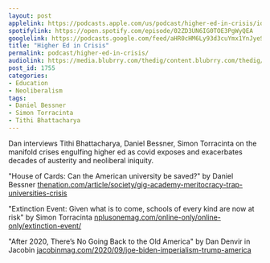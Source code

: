 ```yaml
---
layout: post
applelink: https://podcasts.apple.com/us/podcast/higher-ed-in-crisis/id1043245989?i=1000491036633
spotifylink: https://open.spotify.com/episode/02ZD3UN6IG0TOE3PgWyQEA
googlelink: https://podcasts.google.com/feed/aHR0cHM6Ly93d3cuYmx1YnJyeS5jb20vZmVlZHMvdGhlZGlnLnhtbA/episode/aHR0cHM6Ly93d3cudGhlZGlncmFkaW8uY29tLz9wPTE3NTU?sa=X&ved=0CAUQkfYCahcKEwi44f7r1b-AAxUAAAAAHQAAAAAQNg
title: "Higher Ed in Crisis"
permalink: podcast/higher-ed-in-crisis/
audiolink: https://media.blubrry.com/thedig/content.blubrry.com/thedig/The_Dig-EP_271-HigherEd.mp3
post_id: 1755
categories: 
- Education
- Neoliberalism
tags: 
- Daniel Bessner
- Simon Torracinta
- Tithi Bhattacharya
---
```


Dan interviews Tithi Bhattacharya, Daniel Bessner, Simon Torracinta on the manifold crises engulfing higher ed as covid exposes and exacerbates decades of austerity and neoliberal iniquity.

"House of Cards: Can the American university be saved?" by Daniel Bessner 
[thenation.com/article/society/gig-academy-meritocracy-trap-universities-crisis](https://thenation.com/article/society/gig-academy-meritocracy-trap-universities-crisis)

"Extinction Event: Given what is to come, schools of every kind are now at risk" by Simon Torracinta 
[nplusonemag.com/online-only/online-only/extinction-event/](https://nplusonemag.com/online-only/online-only/extinction-event/)

"After 2020, There’s No Going Back to the Old America" by Dan Denvir in 
Jacobin 
[jacobinmag.com/2020/09/joe-biden-imperialism-trump-america](https://jacobinmag.com/2020/09/joe-biden-imperialism-trump-america)
